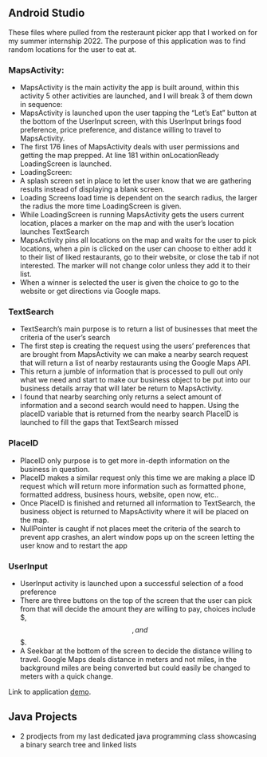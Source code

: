 ## Android Studio
These files where pulled from the resteraunt picker app that I worked on for my summer internship 2022. The purpose of this application was to find random locations for the user to eat at. 
### MapsActivity:
-	MapsActivity is the main activity the app is built around, within this activity 5 other activities are launched, and I will break 3 of them down in sequence:
  - MapsActivity is launched upon the user tapping the “Let’s Eat” button at the bottom of the UserInput screen, with this UserInput brings food preference, price preference, and distance willing to travel to MapsActivity.
  -	The first 176 lines of MapsActivity deals with user permissions and getting the map prepped. At line 181 within onLocationReady LoadingScreen is launched.
  -	LoadingScreen:
  -	A splash screen set in place to let the user know that we are gathering results instead of displaying a blank screen.
  -	Loading Screens load time is dependent on the search radius, the larger the radius the more time LoadingScreen is given.
  -	While LoadingScreen is running MapsActivity gets the users current location, places a marker on the map and with the user’s location launches TextSearch
  - MapsActivity pins all locations on the map and waits for the user to pick locations, when a pin is clicked on the user can choose to either add it to their list of liked restaurants, go to their website, or close the tab if not interested. The marker will not change color unless they add it to their list.
- When a winner is selected the user is given the choice to go to the website or get directions via Google maps.

### TextSearch
- TextSearch’s main purpose is to return a list of businesses that meet the criteria of the user’s search
- The first step is creating the request using the users’ preferences that are brought from MapsActivity we can make a nearby search request that will return a list of nearby restaurants using the Google Maps API.
- This return a jumble of information that is processed to pull out only what we need and start to make our business object to be put into our business details array that will later be return to MapsActivity.
- I found that nearby searching only returns a select amount of information and a second search would need to happen. Using the placeID variable that is returned from the nearby search PlaceID is launched to fill the gaps that TextSearch missed
### PlaceID
- PlaceID only purpose is to get more in-depth information on the business in question. 
- PlaceID makes a similar request only this time we are making a place ID request which will return more information such as formatted phone, formatted address, business hours, website, open now, etc..
- Once PlaceID is finished and returned all information to TextSearch, the business object is returned to MapsActivity where it will be placed on the map.
- NullPointer is caught if not places meet the criteria of the search to prevent app crashes, an alert window pops up on the screen letting the user know and to restart the app
### UserInput
- UserInput activity is launched upon a successful selection of a food preference
- There are three buttons on the top of the screen that the user can pick from that will decide the amount they are willing to pay, choices include $, $$, and $$$. 
- A Seekbar at the bottom of the screen to decide the distance willing to travel. Google Maps deals distance in meters and not miles, in the background miles are being converted but could easily be changed to meters with a quick change.

Link to application [demo](https://youtu.be/2T9k_QbGCe8).


## Java Projects
- 2 prodjects from my last dedicated java programming class showcasing a binary search tree and linked lists
